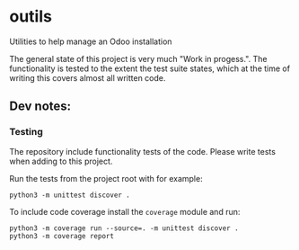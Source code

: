 # outils
Utilities to help manage an Odoo installation

The general state of this project is very much "Work in progess.".
The functionality is tested to the extent the test suite states, which at the
time of writing this covers almost all written code.

## Dev notes:

### Testing

The repository include functionality tests of the code. Please write tests when
adding to this project.

Run the tests from the project root with for example:
```
python3 -m unittest discover .
```
To include code coverage install the `coverage` module and run:
```
python3 -m coverage run --source=. -m unittest discover .
python3 -m coverage report
```
